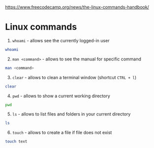https://www.freecodecamp.org/news/the-linux-commands-handbook/

# Linux commands

1. `whoami` - allows see the currently logged-in user

```bash
whoami
```

2. `man <command>` - allows to see the manual for specific command

```bash
man <command>
```

3. `clear` - allows to clean a terminal window (shortcut `CTRL + l`)

```bash
clear
```

4. `pwd` - allows to show a current working directory

```bash
pwd
```

5. `ls` - allows to list files and folders in your current directory
```bash
ls
```

6. `touch` - allows to create a file if file does not exist

```bash
touch text
```